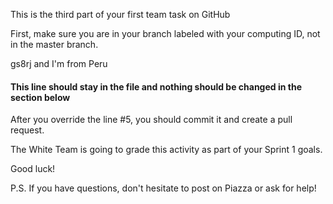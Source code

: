 This is the third part of your first team task on GitHub

First, make sure you are in your branch labeled with your computing ID, not in the master branch.

gs8rj and I'm from Peru
#### This line should stay in the file and nothing should be changed in the section below

After you override the line #5, you should commit it and create a pull request.

The White Team is going to grade this activity as part of your Sprint 1 goals.

Good luck!

P.S. If you have questions, don't hesitate to post on Piazza or ask for help!
